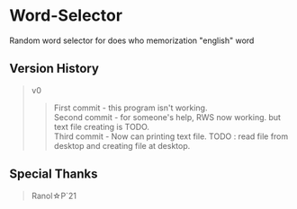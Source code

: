 # Word-Selector
Random word selector for does who memorization "english" word 

## Version History 
 > v0
 >> First commit - this program isn't working.  
 >> Second commit - for someone's help, RWS now working. but text file creating is TODO.  
 >> Third commit - Now can printing text file. TODO : read file from desktop and creating file at desktop.  

## Special Thanks
 > Ranol☆P`21
